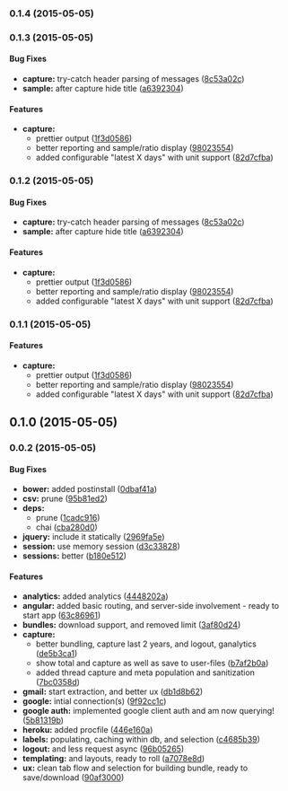 ### 0.1.4 (2015-05-05)


### 0.1.3 (2015-05-05)


#### Bug Fixes

* **capture:** try-catch header parsing of messages ([8c53a02c](http://github.com/electblake/node-gmail-address-bundler/commit/8c53a02cbd4fb11664ee38f37bc5f06e03c2054a))
* **sample:** after capture hide title ([a6392304](http://github.com/electblake/node-gmail-address-bundler/commit/a6392304544001186487dd267fe78eeaa7008f28))


#### Features

* **capture:**
  * prettier output ([1f3d0586](http://github.com/electblake/node-gmail-address-bundler/commit/1f3d05868e52ea6b0cc8034e677f7d5b75ff9af6))
  * better reporting and sample/ratio display ([98023554](http://github.com/electblake/node-gmail-address-bundler/commit/980235543932e8742ecb357798e26e2654fbc546))
  * added configurable "latest X days" with unit support ([82d7cfba](http://github.com/electblake/node-gmail-address-bundler/commit/82d7cfba9309fe9e992094801c65bd28bd379881))


### 0.1.2 (2015-05-05)


#### Bug Fixes

* **capture:** try-catch header parsing of messages ([8c53a02c](http://github.com/electblake/node-gmail-address-bundler/commit/8c53a02cbd4fb11664ee38f37bc5f06e03c2054a))
* **sample:** after capture hide title ([a6392304](http://github.com/electblake/node-gmail-address-bundler/commit/a6392304544001186487dd267fe78eeaa7008f28))


#### Features

* **capture:**
  * prettier output ([1f3d0586](http://github.com/electblake/node-gmail-address-bundler/commit/1f3d05868e52ea6b0cc8034e677f7d5b75ff9af6))
  * better reporting and sample/ratio display ([98023554](http://github.com/electblake/node-gmail-address-bundler/commit/980235543932e8742ecb357798e26e2654fbc546))
  * added configurable "latest X days" with unit support ([82d7cfba](http://github.com/electblake/node-gmail-address-bundler/commit/82d7cfba9309fe9e992094801c65bd28bd379881))


### 0.1.1 (2015-05-05)


#### Features

* **capture:**
  * prettier output ([1f3d0586](http://github.com/electblake/node-gmail-address-bundler/commit/1f3d05868e52ea6b0cc8034e677f7d5b75ff9af6))
  * better reporting and sample/ratio display ([98023554](http://github.com/electblake/node-gmail-address-bundler/commit/980235543932e8742ecb357798e26e2654fbc546))
  * added configurable "latest X days" with unit support ([82d7cfba](http://github.com/electblake/node-gmail-address-bundler/commit/82d7cfba9309fe9e992094801c65bd28bd379881))


## 0.1.0 (2015-05-05)


### 0.0.2 (2015-05-05)


#### Bug Fixes

* **bower:** added postinstall ([0dbaf41a](http://github.com/electblake/node-gmail-address-bundler/commit/0dbaf41ac8d860dde5707a288a1c587af50e71d7))
* **csv:** prune ([95b81ed2](http://github.com/electblake/node-gmail-address-bundler/commit/95b81ed2fe47ff07b490209126eed7f1e125f281))
* **deps:**
  * prune ([1cadc916](http://github.com/electblake/node-gmail-address-bundler/commit/1cadc91657247e69c442d249981b5fe3040143b1))
  * chai ([cba280d0](http://github.com/electblake/node-gmail-address-bundler/commit/cba280d0a3cf7621fc1f94758a8165caa38b359f))
* **jquery:** include it statically ([2969fa5e](http://github.com/electblake/node-gmail-address-bundler/commit/2969fa5eed91a5c68bee2e8007dc190f33308b1a))
* **session:** use memory session ([d3c33828](http://github.com/electblake/node-gmail-address-bundler/commit/d3c338281c41c451bea764d3d01b7f993a0358cd))
* **sessions:** better ([b180e512](http://github.com/electblake/node-gmail-address-bundler/commit/b180e51279cc9bf1d2901bb1eadd8c9f21e0c0fd))


#### Features

* **analytics:** added analytics ([4448202a](http://github.com/electblake/node-gmail-address-bundler/commit/4448202a14800ca747db6be311c7d8cdaaf40d73))
* **angular:** added basic routing, and server-side involvement - ready to start app ([63c86961](http://github.com/electblake/node-gmail-address-bundler/commit/63c86961d7345facb4c5ca8438e8960120d40629))
* **bundles:** download support, and removed limit ([3af80d24](http://github.com/electblake/node-gmail-address-bundler/commit/3af80d24efdfad996f014abac49b1d2ab9ec45c0))
* **capture:**
  * better bundling, capture last 2 years, and logout, ganalytics ([de5b3ca1](http://github.com/electblake/node-gmail-address-bundler/commit/de5b3ca18a58487a3bf5d52617e6d8006eca23c1))
  * show total and capture as well as save to user-files ([b7af2b0a](http://github.com/electblake/node-gmail-address-bundler/commit/b7af2b0af70a2a24f776a40d9e689cc9e4d6acb9))
  * added thread capture and meta population and sanitization ([7bc0358d](http://github.com/electblake/node-gmail-address-bundler/commit/7bc0358d93639a4e10a811fb03b37e0f94ad76e5))
* **gmail:** start extraction, and better ux ([db1d8b62](http://github.com/electblake/node-gmail-address-bundler/commit/db1d8b62b92efeb2bf9092bfea7f0d4d0aac13ca))
* **google:** intial connection(s) ([9f92cc1c](http://github.com/electblake/node-gmail-address-bundler/commit/9f92cc1c040ab2e0d6efb5af1ee1e48ecc50c96e))
* **google auth:** implemented google client auth and am now querying! ([5b81319b](http://github.com/electblake/node-gmail-address-bundler/commit/5b81319ba28cf944b6ed715f350e5aaf72a34e20))
* **heroku:** added procfile ([446e160a](http://github.com/electblake/node-gmail-address-bundler/commit/446e160aa42df19bfd73a59495c4516f55d8d138))
* **labels:** populating, caching within db, and selection ([c4685b39](http://github.com/electblake/node-gmail-address-bundler/commit/c4685b394b5d1af7a8e7fb4de1c27abd52b1b24d))
* **logout:** and less request async ([96b05265](http://github.com/electblake/node-gmail-address-bundler/commit/96b0526544fb5d223ba035d4e32a40cc9aa074dc))
* **templating:** and layouts, ready to roll ([a7078e8d](http://github.com/electblake/node-gmail-address-bundler/commit/a7078e8d2653577242b557cec810d4cc02e80e85))
* **ux:** clean tab flow and selection for building bundle, ready to save/download ([90af3000](http://github.com/electblake/node-gmail-address-bundler/commit/90af300032a39d60df2097f0aee8d9a4fdde92fc))

